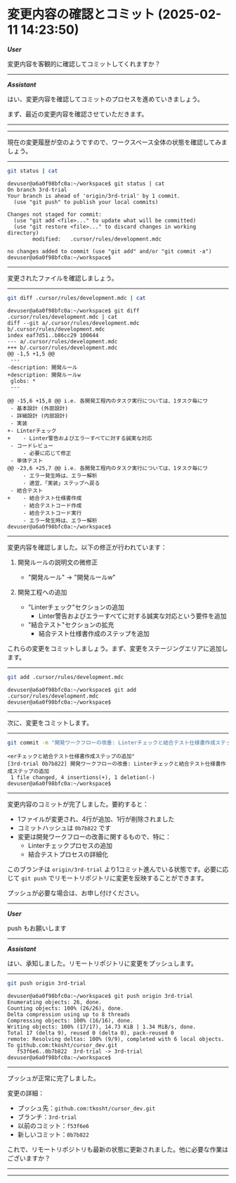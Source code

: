 <!-- Generated by SpecStory -->

# 変更内容の確認とコミット (2025-02-11 14:23:50)

_**User**_

変更内容を客観的に確認してコミットしてくれますか？

---

_**Assistant**_

はい、変更内容を確認してコミットのプロセスを進めていきましょう。

まず、最近の変更内容を確認させていただきます。

---



---



現在の変更履歴が空のようですので、ワークスペース全体の状態を確認してみましょう。

---

```bash
git status | cat
```

```
devuser@a6a0f98bfc0a:~/workspace$ git status | cat
On branch 3rd-trial
Your branch is ahead of 'origin/3rd-trial' by 1 commit.
  (use "git push" to publish your local commits)

Changes not staged for commit:
  (use "git add <file>..." to update what will be committed)
  (use "git restore <file>..." to discard changes in working directory)
        modified:   .cursor/rules/development.mdc

no changes added to commit (use "git add" and/or "git commit -a")
devuser@a6a0f98bfc0a:~/workspace$
```

---



変更されたファイルを確認しましょう。

---

```bash
git diff .cursor/rules/development.mdc | cat
```

```
devuser@a6a0f98bfc0a:~/workspace$ git diff .cursor/rules/development.mdc | cat
diff --git a/.cursor/rules/development.mdc b/.cursor/rules/development.mdc
index eaf7d51..b86cc29 100644
--- a/.cursor/rules/development.mdc
+++ b/.cursor/rules/development.mdc
@@ -1,5 +1,5 @@
 ---
-description: 開発ルール
+description: 開発ルールw
 globs: *
 ---
 
@@ -15,6 +15,8 @@ i.e. 各開発工程内のタスク実行については、1タスク毎にワ
 - 基本設計 (外部設計)
 - 詳細設計 (内部設計)
 - 実装
+- Linterチェック
+    - Linter警告およびエラーすべてに対する誠実な対応
 - コードレビュー
     - 必要に応じて修正
 - 単体テスト
@@ -23,6 +25,7 @@ i.e. 各開発工程内のタスク実行については、1タスク毎にワ
     - エラー発生時は、エラー解析
     - 適宜、「実装」ステップへ戻る
 - 結合テスト
+    - 結合テスト仕様書作成
     - 結合テストコード作成
     - 結合テストコード実行
     - エラー発生時は、エラー解析
devuser@a6a0f98bfc0a:~/workspace$
```

---



変更内容を確認しました。以下の修正が行われています：

1. 開発ルールの説明文の微修正
   - "開発ルール" → "開発ルールw"

2. 開発工程への追加
   - "Linterチェック"セクションの追加
     - Linter警告およびエラーすべてに対する誠実な対応という要件を追加
   - "結合テスト"セクションの拡充
     - 結合テスト仕様書作成のステップを追加

これらの変更をコミットしましょう。まず、変更をステージングエリアに追加します。

---

```bash
git add .cursor/rules/development.mdc
```

```
devuser@a6a0f98bfc0a:~/workspace$ git add .cursor/rules/development.mdc
devuser@a6a0f98bfc0a:~/workspace$
```

---



次に、変更をコミットします。

---

```bash
git commit -m "開発ワークフローの改善: Linterチェックと結合テスト仕様書作成ステップの追加"
```

```
<erチェックと結合テスト仕様書作成ステップの追加"
[3rd-trial 0b7b822] 開発ワークフローの改善: Linterチェックと結合テスト仕様書作成ステップの追加
 1 file changed, 4 insertions(+), 1 deletion(-)
devuser@a6a0f98bfc0a:~/workspace$
```

---



変更内容のコミットが完了しました。要約すると：

- 1ファイルが変更され、4行が追加、1行が削除されました
- コミットハッシュは `0b7b822` です
- 変更は開発ワークフローの改善に関するもので、特に：
  - Linterチェックプロセスの追加
  - 結合テストプロセスの詳細化

このブランチは `origin/3rd-trial` より1コミット進んでいる状態です。必要に応じて `git push` でリモートリポジトリに変更を反映することができます。

プッシュが必要な場合は、お申し付けください。

---

_**User**_

push もお願いします

---

_**Assistant**_

はい、承知しました。リモートリポジトリに変更をプッシュします。

---

```bash
git push origin 3rd-trial
```

```
devuser@a6a0f98bfc0a:~/workspace$ git push origin 3rd-trial
Enumerating objects: 26, done.
Counting objects: 100% (26/26), done.
Delta compression using up to 8 threads
Compressing objects: 100% (16/16), done.
Writing objects: 100% (17/17), 14.73 KiB | 1.34 MiB/s, done.
Total 17 (delta 9), reused 0 (delta 0), pack-reused 0
remote: Resolving deltas: 100% (9/9), completed with 6 local objects.
To github.com:tkosht/cursor_dev.git
   f53f6e6..0b7b822  3rd-trial -> 3rd-trial
devuser@a6a0f98bfc0a:~/workspace$
```

---



プッシュが正常に完了しました。

変更の詳細：
- プッシュ先：`github.com:tkosht/cursor_dev.git`
- ブランチ：`3rd-trial`
- 以前のコミット：`f53f6e6`
- 新しいコミット：`0b7b822`

これで、リモートリポジトリも最新の状態に更新されました。他に必要な作業はございますか？

---



---

